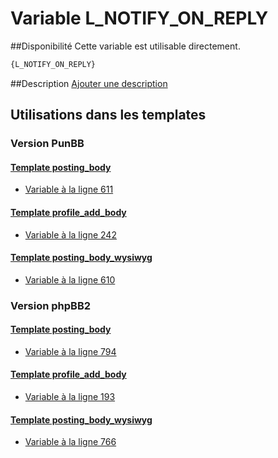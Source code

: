 # Variable L_NOTIFY_ON_REPLY

##Disponibilité
Cette variable est utilisable directement.

```html
{L_NOTIFY_ON_REPLY}
```

##Description
[Ajouter une description](https://fa-tvars.appspot.com/var/L_NOTIFY_ON_REPLY)

## Utilisations dans les templates

### Version PunBB

#### [Template posting_body](punbb/posting_body.md#readme)
* [Variable &agrave; la ligne 611](../punbb/posting_body.tpl#L611)

#### [Template profile_add_body](punbb/profile_add_body.md#readme)
* [Variable &agrave; la ligne 242](../punbb/profile_add_body.tpl#L242)

#### [Template posting_body_wysiwyg](punbb/posting_body_wysiwyg.md#readme)
* [Variable &agrave; la ligne 610](../punbb/posting_body_wysiwyg.tpl#L610)

### Version phpBB2

#### [Template posting_body](subsilver/posting_body.md#readme)
* [Variable &agrave; la ligne 794](../subsilver/posting_body.tpl#L794)

#### [Template profile_add_body](subsilver/profile_add_body.md#readme)
* [Variable &agrave; la ligne 193](../subsilver/profile_add_body.tpl#L193)

#### [Template posting_body_wysiwyg](subsilver/posting_body_wysiwyg.md#readme)
* [Variable &agrave; la ligne 766](../subsilver/posting_body_wysiwyg.tpl#L766)